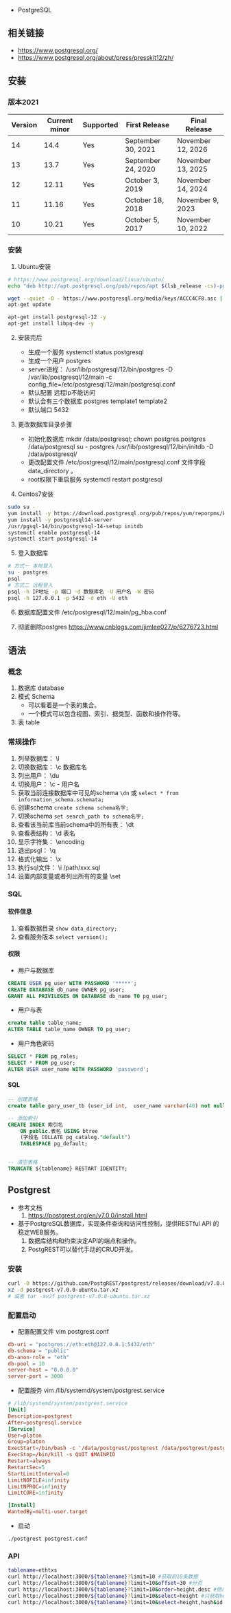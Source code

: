 - PostgreSQL
## 相关链接
- https://www.postgresql.org/
- https://www.postgresql.org/about/press/presskit12/zh/

## 安装
### 版本2021
| Version | Current minor | Supported | First Release      | Final Release     |
| ------- | ------------- | --------- | ------------------ | ----------------- |
| 14      | 14.4          | Yes       | September 30, 2021 | November 12, 2026 |
| 13      | 13.7          | Yes       | September 24, 2020 | November 13, 2025 |
| 12      | 12.11         | Yes       | October 3, 2019    | November 14, 2024 |
| 11      | 11.16         | Yes       | October 18, 2018   | November 9, 2023  |
| 10      | 10.21         | Yes       | October 5, 2017    | November 10, 2022 |


### 安装
1. Ubuntu安装
```bash
# https://www.postgresql.org/download/linux/ubuntu/
echo "deb http://apt.postgresql.org/pub/repos/apt $(lsb_release -cs)-pgdg main" > /etc/apt/sources.list.d/pgdg.list

wget --quiet -O - https://www.postgresql.org/media/keys/ACCC4CF8.asc | sudo apt-key add -
apt-get update

apt-get install postgresql-12 -y
apt-get install libpq-dev -y
```

2. 安装完后
    - 生成一个服务 systemctl status postgresql
    - 生成一个用户 postgres
    - server进程： /usr/lib/postgresql/12/bin/postgres -D /var/lib/postgresql/12/main -c config_file=/etc/postgresql/12/main/postgresql.conf
    - 默认配置 远程Ip不能访问
    - 默认会有三个数据库 postgres template1 template2
    - 默认端口 5432

3. 更改数据库目录步骤 
    - 初始化数据库 
        mkdir /data/postgresql; chown postgres.postgres /data/postgresql
        su - postgres
        /usr/lib/postgresql/12/bin/initdb -D /data/postgresql/
    - 更改配置文件 /etc/postgresql/12/main/postgresql.conf 文件字段 data_directory 。
    - root权限下重启服务 systemctl restart postgresql

4. Centos7安装
```bash
sudo su -
yum install -y https://download.postgresql.org/pub/repos/yum/reporpms/EL-7-x86_64/pgdg-redhat-repo-latest.noarch.rpm
yum install -y postgresql14-server
/usr/pgsql-14/bin/postgresql-14-setup initdb
systemctl enable postgresql-14
systemctl start postgresql-14
```

5. 登入数据库
```bash
# 方式一 本地登入
su - postgres
psql
# 方式二 远程登入
psql -h IP地址 -p 端口 -d 数据库名 -U 用户名 -W 密码
psql -h 127.0.0.1 -p 5432 -d eth -U eth
```

6. 数据库配置文件  /etc/postgresql/12/main/pg_hba.conf

7. 彻底删除postgres  https://www.cnblogs.com/jimlee027/p/6276723.html

## 语法
### 概念
1. 数据库 database
2. 模式 Schema
    - 可以看着是一个表的集合。
    - 一个模式可以包含视图、索引、据类型、函数和操作符等。
3. 表 table

### 常规操作
1. 列举数据库： \l
2. 切换数据库： \c 数据库名
3. 列出用户： \du
4. 切换用户： \c - 用户名
5. 获取当前连接数据库中可见的schema ``\dn`` 或 ``select * from information_schema.schemata;``
6. 创建schema ``create schema schema名字;``
7. 切换schema ``set search_path to schema名字;``
8. 查看该当前库当前schema中的所有表： \dt
9.  查看表结构： \d 表名
10. 显示字符集： \encoding
11. 退出psgl： \q
12. 格式化输出：  \x 
13. 执行sql文件： \i /path/xxx.sql
14. 设置内部变量或者列出所有的变量 \set

### SQL
#### 软件信息
1. 查看数据目录 ``show data_directory;``
2. 查看服务版本 ``select version();``

#### 权限
- 用户与数据库
```sql
CREATE USER pg_user WITH PASSWORD '*****';
CREATE DATABASE db_name OWNER pg_user;
GRANT ALL PRIVILEGES ON DATABASE db_name TO pg_user;
```

- 用户与表
```sql
create table table_name;
ALTER TABLE table_name OWNER TO pg_user;
```

- 用户角色密码
```sql
SELECT * FROM pg_roles;
SELECT * FROM pg_user;
ALTER USER user_name WITH PASSWORD 'password';
```

#### SQL
```sql
-- 创建表格
create table gary_user_tb (user_id int,  user_name varchar(40) not null, primary key ( user_id ));

-- 添加索引
CREATE INDEX 索引名
    ON public.表名 USING btree
    (字段名 COLLATE pg_catalog."default")
    TABLESPACE pg_default;


-- 清空表格
TRUNCATE ${tablename} RESTART IDENTITY;
```


## Postgrest
- 参考文档 
    1. https://postgrest.org/en/v7.0.0/install.html
- 基于PostgreSQL数据库，实现条件查询和访问性控制，提供RESTful API 的稳定WEB服务。
    1. 数据库结构和约束决定API的端点和操作。 
    2. PostgREST可以替代手动的CRUD开发。

### 安装
```bash
curl -O https://github.com/PostgREST/postgrest/releases/download/v7.0.0/postgrest-v7.0.0-ubuntu.tar.xz
xz -d postgrest-v7.0.0-ubuntu.tar.xz
# 或者 tar -xvJf postgrest-v7.0.0-ubuntu.tar.xz
```

### 配置启动
- 配置配置文件 vim postgrest.conf
```conf 
db-uri = "postgres://eth:eth@127.0.0.1:5432/eth"
db-schema = "public"
db-anon-role = "eth"
db-pool = 10
server-host = "0.0.0.0"
server-port = 3000
```

- 配置服务 vim /lib/systemd/system/postgrest.service
```conf
# /lib/systemd/system/postgrest.service
[Unit]
Description=postgrest
After=postgresql.service
[Service]
User=platon
Group=platon
ExecStart=/bin/bash -c '/data/postgrest/postgrest /data/postgrest/postgrest.conf >> /data/postgrest/log.txt 2>&1'
ExecStop=/bin/kill -s QUIT $MAINPID
Restart=always
RestartSec=5
StartLimitInterval=0
LimitNOFILE=infinity
LimitNPROC=infinity
LimitCORE=infinity

[Install]
WantedBy=multi-user.target
```

- 启动
```
./postgrest postgrest.conf
```

### API
```bash
tablename=ethtxs
curl http://localhost:3000/${tablename}?limit=10 #获取前10条数据
curl http://localhost:3000/${tablename}?limit=10&offset=30 #分页
curl http://localhost:3000/${tablename}?limit=10&order=height.desc #倒序
curl http://localhost:3000/${tablename}?limit=10&select=height #只获取height字段
curl http://localhost:3000/${tablename}?limit=10&select=height,hash&id.gte.99999 # 获取id>99999的数据
```
